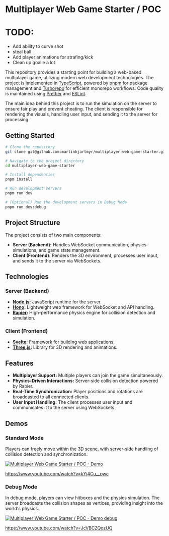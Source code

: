 # Multiplayer Web Game Starter / POC

# TODO:
* Add ability to curve shot
* steal ball
* Add player animations for strafing/kick
* Clean up goalie a lot


This repository provides a starting point for building a web-based multiplayer game, utilizing modern web development technologies. The project is implemented in [TypeScript](https://www.typescriptlang.org), powered by [pnpm](https://pnpm.io) for package management and [Turborepo](https://turbo.build) for efficient monorepo workflows. Code quality is maintained using [Prettier](https://prettier.io) and [ESLint](https://eslint.org).

The main idea behind this project is to run the simulation on the server to ensure fair play and prevent cheating. The client is responsible for rendering the visuals, handling user input, and sending it to the server for processing.

## Getting Started

```bash
# Clone the repository
git clone git@github.com:martinhjartmyr/multiplayer-web-game-starter.git

# Navigate to the project directory
cd multiplayer-web-game-starter

# Install dependencies
pnpm install

# Run development servers
pnpm run dev

# (Optional) Run the development servers in Debug Mode
pnpm run dev:debug
```

## Project Structure

The project consists of two main components:

- **Server (Backend):** Handles WebSocket communication, physics simulations, and game state management.
- **Client (Frontend):** Renders the 3D environment, processes user input, and sends it to the server via WebSockets.

## Technologies

### Server (Backend)

- **[Node.js](https://nodejs.org):** JavaScript runtime for the server.
- **[Hono](https://hono.dev):** Lightweight web framework for WebSocket and API handling.
- **[Rapier](https://rapier.rs):** High-performance physics engine for collision detection and simulation.

### Client (Frontend)

- **[Svelte](https://svelte.dev):** Framework for building web applications.
- **[Three.js](https://threejs.org):** Library for 3D rendering and animations.

## Features

- **Multiplayer Support:** Multiple players can join the game simultaneously.
- **Physics-Driven Interactions:** Server-side collision detection powered by Rapier.
- **Real-Time Synchronization:** Player positions and rotations are broadcasted to all connected clients.
- **User Input Handling:** The client processes user input and communicates it to the server using WebSockets.

## Demos

### Standard Mode

Players can freely move within the 3D scene, with server-side handling of collision detection and synchronization.

[![Multiplayer Web Game Starter / POC - Demo](https://img.youtube.com/vi/kYj4Cu__pwc/0.jpg)](https://www.youtube.com/watch?v=kYj4Cu__pwc)

<https://www.youtube.com/watch?v=kYj4Cu__pwc>

### Debug Mode

In debug mode, players can view hitboxes and the physics simulation. The server broadcasts the collision shapes as vertices, providing insight into the world's physics.

[![Multiplayer Web Game Starter / POC - Demo debug](https://img.youtube.com/vi/JcVBCZQozUQ/0.jpg)](https://www.youtube.com/watch?v=JcVBCZQozUQ)

<https://www.youtube.com/watch?v=JcVBCZQozUQ>
